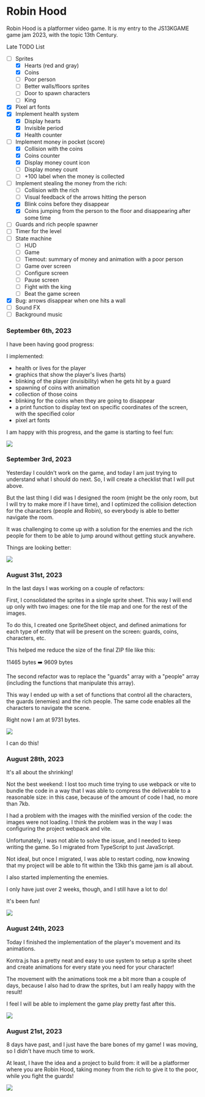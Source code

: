 # Robin Hood

Robin Hood is a platformer video game. It is my entry to the JS13KGAME game jam 2023, with the topic 13th Century.

Late TODO List

- [ ] Sprites
    - [x] Hearts (red and gray)
    - [x] Coins
    - [ ] Poor person
    - [ ] Better walls/floors sprites
    - [ ] Door to spawn characters
    - [ ] King
- [x] Pixel art fonts
- [x] Implement health system
    - [x] Display hearts
    - [x] Invisible period
    - [x] Health counter
- [ ] Implement money in pocket (score)
    - [x] Collision with the coins
    - [x] Coins counter
    - [x] Display money count icon
    - [ ] Display money count
    - [ ] +100 label when the money is collected
- [ ] Implement stealing the money from the rich:
    - [ ] Collision with the rich
    - [ ] Visual feedback of the arrows hitting the person
    - [x] Blink coins before they disappear
    - [x] Coins jumping from the person to the floor and disappearing after some time
- [ ] Guards and rich people spawner
- [ ] Timer for the level
- [ ] State machine
    - [ ] HUD
    - [ ] Game
    - [ ] Tiemout: summary of money and animation with a poor person
    - [ ] Game over screen
    - [ ] Configure screen
    - [ ] Pause screen
    - [ ] Fight with the king
    - [ ] Beat the game screen
- [x] Bug: arrows disappear when one hits a wall
- [ ] Sound FX
- [ ] Background music

### September 6th, 2023

I have been having good progress:

I implemented:

- health or lives for the player
- graphics that show the player's lives (harts)
- blinking of the player (invisibility) when he gets hit by a guard
- spawning of coins with animation
- collection of those coins
- blinking for the coins when they are going to disappear
- a print function to display text on specific coordinates of the screen, with the specified color
- pixel art fonts

I am happy with this progress, and the game is starting to feel fun:

![](./gifs/2023-09-06-01.gif)

### September 3rd, 2023

Yesterday I couldn't work on the game, and today I am just trying to understand what I should do next. So, I will create a checklist that I will put above.

But the last thing I did was I designed the room (might be the only room, but I will try to make more if I have time), and I optimized the collision detection for the characters (people and Robin), so everybody is able to better navigate the room.

It was challenging to come up with a solution for the enemies and the rich people for them to be able to jump around without getting stuck anywhere.

Things are looking better:

![](./gifs/2023-09-03-01.gif)

### August 31st, 2023

In the last days I was working on a couple of refactors:

First, I consolidated the sprites in a single sprite sheet. This way I will end up only with two images: one for the tile map and one for the rest of the images.

To do this, I created one SpriteSheet object, and defined animations for each type of entity that will be present on the screen: guards, coins, characters, etc.

This helped me reduce the size of the final ZIP file like this:

11465 bytes ➡️ 9609 bytes

The second refactor was to replace the "guards" array with a "people" array (including the functions that manipulate this array).

This way I ended up with a set of functions that control all the characters, the guards (enemies) and the rich people. The same code enables all the characters to navigate the scene.

Right now I am at 9731 bytes.

![](./gifs/2023-08-31-01.gif)

I can do this!

### August 28th, 2023

It's all about the shrinking!

Not the best weekend: I lost too much time trying to use webpack or vite to bundle the code in a way that I was able to compress the deliverable to a reasonable size: in this case, because of the amount of code I had, no more than 7kb.

I had a problem with the images with the minified version of the code: the images were not loading. I think the problem was in the way I was configuring the project webpack and vite.

Unfortunately, I was not able to solve the issue, and I needed to keep writing the game. So I migrated from TypeScript to just JavaScript.

Not ideal, but once I migrated, I was able to restart coding, now knowing that my project will be able to fit within the 13kb this game jam is all about.

I also started implementing the enemies.

I only have just over 2 weeks, though, and I still have a lot to do!

It's been fun!

![](./gifs/2023-08-28-01.gif)

### August 24th, 2023

Today I finished the implementation of the player's movement and its animations.

Kontra.js has a pretty neat and easy to use system to setup a sprite sheet and create animations for every state you need for your character!

The movement with the animations took me a bit more than a couple of days, because I also had to draw the sprites, but I am really happy with the result!

I feel I will be able to implement the game play pretty fast after this.

![](./gifs/2023-08-24-01.gif)

### August 21st, 2023

8 days have past, and I just have the bare bones of my game! I was moving, so I didn't have much time to work.

At least, I have the idea and a project to build from: it will be a platformer where you are Robin Hood, taking money from the rich to give it to the poor, while you fight the guards!

![](./gifs/2023-08-21-01.gif)

